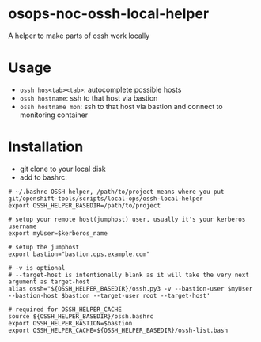 # osops-noc-ossh-local-helper
A helper to make parts of ossh work locally

# Usage
* `ossh hos<tab><tab>`: autocomplete possible hosts
* `ossh hostname`: ssh to that host via bastion
* `ossh hostname mon`: ssh to that host via bastion and connect to monitoring container

# Installation
* git clone to your local disk
* add to bashrc:
```
# ~/.bashrc OSSH helper, /path/to/project means where you put git/openshift-tools/scripts/local-ops/ossh-local-helper
export OSSH_HELPER_BASEDIR=/path/to/project

# setup your remote host(jumphost) user, usually it's your kerberos username
export myUser=$kerberos_name

# setup the jumphost
export bastion="bastion.ops.example.com"

# -v is optional
# --target-host is intentionally blank as it will take the very next argument as target-host
alias ossh="${OSSH_HELPER_BASEDIR}/ossh.py3 -v --bastion-user $myUser --bastion-host $bastion --target-user root --target-host'

# required for OSSH_HELPER_CACHE
source ${OSSH_HELPER_BASEDIR}/ossh.bashrc
export OSSH_HELPER_BASTION=$bastion
export OSSH_HELPER_CACHE=${OSSH_HELPER_BASEDIR}/ossh-list.bash
```
